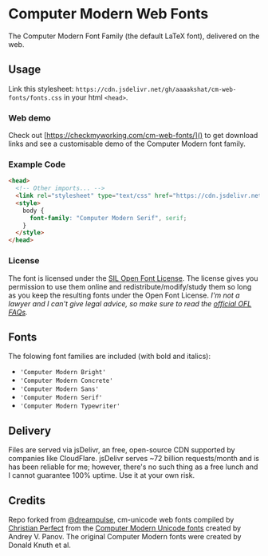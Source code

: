 # Computer Modern Web Fonts
The Computer Modern Font Family (the default LaTeX font), delivered on the web.

## Usage
Link this stylesheet: `https://cdn.jsdelivr.net/gh/aaaakshat/cm-web-fonts/fonts.css` in your html `<head>`.

### Web demo
Check out [https://checkmyworking.com/cm-web-fonts/]() to get download links and see a customisable demo of the Computer Modern font family.

### Example Code
```html
<head>
  <!-- Other imports... -->
  <link rel="stylesheet" type="text/css" href="https://cdn.jsdelivr.net/gh/aaaakshat/cm-web-fonts/fonts.css">
  <style>
    body {
      font-family: "Computer Modern Serif", serif;
    }
  </style>
</head>
```
### License 
The font is licensed under the [SIL Open Font License](./LICENSE.txt). The license gives you permission to use them online and redistribute/modify/study them so long as you keep the resulting fonts under the Open Font License. _I'm not a lawyer and I can't give legal advice, so make sure to read the [official OFL FAQs](./LICENSE-FAQ.txt)._

## Fonts
The folowing font families are included (with bold and italics):
* `'Computer Modern Bright'`
* `'Computer Modern Concrete'`
* `'Computer Modern Sans'`
* `'Computer Modern Serif'`
* `'Computer Modern Typewriter'`

## Delivery
Files are served via jsDelivr, an free, open-source CDN supported by companies like CloudFlare. jsDelivr serves ~72 billion requests/month and is has been reliable for me; however, there's no such thing as a free lunch and I cannot guarantee 100% uptime.  Use it at your own risk.

## Credits
Repo forked from [@dreampulse](http://www.github.com/dreampulse),  cm-unicode web fonts compiled by [Christian Perfect](http://checkmyworking.com) from the [Computer Modern Unicode fonts](http://cm-unicode.sourceforge.net/) created by Andrey V. Panov. The original Computer Modern fonts were created by Donald Knuth et al. 